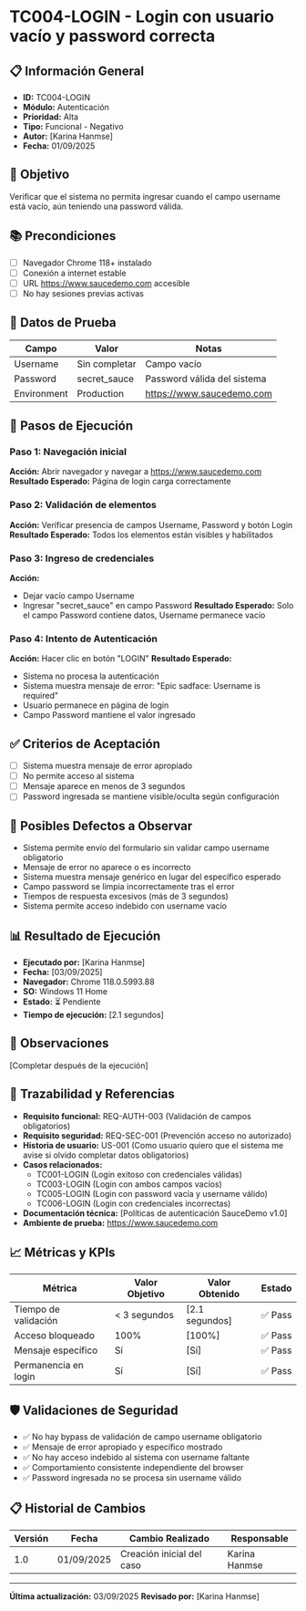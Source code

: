 # TC004-LOGIN - Login con usuario vacío y password correcta

## 📋 Información General
- **ID:** TC004-LOGIN
- **Módulo:** Autenticación
- **Prioridad:** Alta
- **Tipo:** Funcional - Negativo
- **Autor:** [Karina Hanmse]
- **Fecha:** 01/09/2025

## 🎯 Objetivo
Verificar que el sistema no permita ingresar cuando el campo username está vacío, aún teniendo una password válida.

## 📚 Precondiciones
- [ ] Navegador Chrome 118+ instalado
- [ ] Conexión a internet estable
- [ ] URL https://www.saucedemo.com accesible
- [ ] No hay sesiones previas activas

## 🧪 Datos de Prueba
| Campo       | Valor         | Notas |
|-------      |-------        |-------|
| Username    | Sin completar | Campo vacío  |
| Password    | secret_sauce  | Password válida del sistema |
| Environment | Production    | https://www.saucedemo.com |

## 🔄 Pasos de Ejecución

### Paso 1: Navegación inicial
**Acción:** Abrir navegador y navegar a https://www.saucedemo.com
**Resultado Esperado:** Página de login carga correctamente

### Paso 2: Validación de elementos
**Acción:** Verificar presencia de campos Username, Password y botón Login
**Resultado Esperado:** Todos los elementos están visibles y habilitados

### Paso 3: Ingreso de credenciales
**Acción:** 
- Dejar vacío campo Username
- Ingresar "secret_sauce" en campo Password
**Resultado Esperado:** Solo el campo Password contiene datos, Username permanece vacío

### Paso 4: Intento de Autenticación 
**Acción:** Hacer clic en botón "LOGIN"
**Resultado Esperado:** 
- Sistema no procesa la autenticación
- Sistema muestra mensaje de error: "Epic sadface: Username is required"
- Usuario permanece en página de login
- Campo Password mantiene el valor ingresado

## ✅ Criterios de Aceptación
- [ ] Sistema muestra mensaje de error apropiado
- [ ] No permite acceso al sistema
- [ ] Mensaje aparece en menos de 3 segundos
- [ ] Password ingresada se mantiene visible/oculta según configuración

## 🐛 Posibles Defectos a Observar
- Sistema permite envío del formulario sin validar campo username obligatorio
- Mensaje de error no aparece o es incorrecto
- Sistema muestra mensaje genérico en lugar del específico esperado
- Campo password se limpia incorrectamente tras el error
- Tiempos de respuesta excesivos (más de 3 segundos)
- Sistema permite acceso indebido con username vacío

## 📊 Resultado de Ejecución
- **Ejecutado por:** [Karina Hanmse]
- **Fecha:** [03/09/2025]
- **Navegador:** Chrome 118.0.5993.88
- **SO:** Windows 11 Home
- **Estado:** ⏳ Pendiente
- **Tiempo de ejecución:** [2.1 segundos]

## 📝 Observaciones
[Completar después de la ejecución]

## 🔗 Trazabilidad y Referencias
- **Requisito funcional:** REQ-AUTH-003 (Validación de campos obligatorios)
- **Requisito seguridad:** REQ-SEC-001 (Prevención acceso no autorizado)
- **Historia de usuario:** US-001 (Como usuario quiero que el sistema me avise si olvido completar datos obligatorios)
- **Casos relacionados:** 
  - TC001-LOGIN (Login exitoso con credenciales válidas)
  - TC003-LOGIN (Login con ambos campos vacíos)
  - TC005-LOGIN (Login con password vacía y username válido)
  - TC006-LOGIN (Login con credenciales incorrectas)
- **Documentación técnica:** [Políticas de autenticación SauceDemo v1.0]
- **Ambiente de prueba:** https://www.saucedemo.com

## 📈 Métricas y KPIs
| Métrica               | Valor Objetivo  | Valor Obtenido  | Estado    |
|---------              |---------------  |---------------- |--------   |
| Tiempo de validación  | < 3 segundos    | [2.1 segundos]    | ✅ Pass   |
| Acceso bloqueado      | 100%            | [100%]            | ✅ Pass   |
| Mensaje específico    | Sí              | [Sí]              | ✅ Pass   |
| Permanencia en login  | Sí              | [Sí]              | ✅ Pass   |

## 🛡️ Validaciones de Seguridad
- ✅ No hay bypass de validación de campo username obligatorio
- ✅ Mensaje de error apropiado y específico mostrado
- ✅ No hay acceso indebido al sistema con username faltante
- ✅ Comportamiento consistente independiente del browser
- ✅ Password ingresada no se procesa sin username válido

## 📋 Historial de Cambios
| Versión | Fecha | Cambio Realizado | Responsable |
|---------|--------|------------------|-------------|
| 1.0 | 01/09/2025 | Creación inicial del caso | Karina Hanmse |

---
**Última actualización:** 03/09/2025
**Revisado por:** [Karina Hanmse]